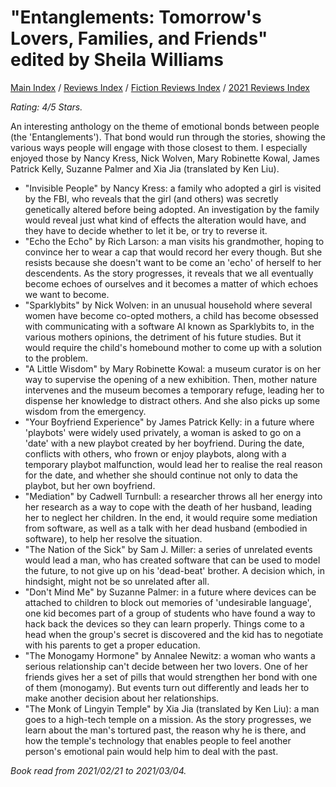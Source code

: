 # "Entanglements: Tomorrow's Lovers, Families, and Friends" edited by Sheila Williams

[Main Index](../../../README.md) / [Reviews Index](../../README.md) / [Fiction Reviews Index](../README.md) / [2021 Reviews Index](README.md)

*Rating: 4/5 Stars.*

An interesting anthology on the theme of emotional bonds between people (the 'Entanglements'). That bond would run through the stories, showing the various ways people will engage with those closest to them. I especially enjoyed those by Nancy Kress, Nick Wolven, Mary Robinette Kowal, James Patrick Kelly, Suzanne Palmer and Xia Jia (translated by Ken Liu).

- "Invisible People" by Nancy Kress: a family who adopted a girl is visited by the FBI, who reveals that the girl (and others) was secretly genetically altered before being adopted. An investigation by the family would reveal just what kind of effects the alteration would have, and they have to decide whether to let it be, or try to reverse it.
- "Echo the Echo" by Rich Larson: a man visits his grandmother, hoping to convince her to wear a cap that would record her every though. But she resists because she doesn't want to be come an 'echo' of herself to her descendents. As the story progresses, it reveals that we all eventually become echoes of ourselves and it becomes a matter of which echoes we want to become.
- "Sparklybits" by Nick Wolven: in an unusual household where several women have become co-opted mothers, a child has become obsessed with communicating with a software AI known as Sparklybits to, in the various mothers opinions, the detriment of his future studies. But it would require the child's homebound mother to come up with a solution to the problem.
- "A Little Wisdom" by Mary Robinette Kowal: a museum curator is on her way to supervise the opening of a new exhibition. Then, mother nature intervenes and the museum becomes a temporary refuge, leading her to dispense her knowledge to distract others. And she also picks up some wisdom from the emergency.
- "Your Boyfriend Experience" by James Patrick Kelly: in a future where 'playbots' were widely used privately, a woman is asked to go on a 'date' with a new playbot created by her boyfriend. During the date, conflicts with others, who frown or enjoy playbots, along with a temporary playbot malfunction, would lead her to realise the real reason for the date, and whether she should continue not only to data the playbot, but her own boyfriend.
- "Mediation" by Cadwell Turnbull: a researcher throws all her energy into her research as a way to cope with the death of her husband, leading her to neglect her children. In the end, it would require some mediation from software, as well as a talk with her dead husband (embodied in software), to help her resolve the situation.
- "The Nation of the Sick" by Sam J. Miller: a series of unrelated events would lead a man, who has created software that can be used to model the future, to not give up on his 'dead-beat' brother. A decision which, in hindsight, might not be so unrelated after all.
- "Don't Mind Me" by Suzanne Palmer: in a future where devices can be attached to children to block out memories of 'undesirable language', one kid becomes part of a group of students who have found a way to hack back the devices so they can learn properly. Things come to a head when the group's secret is discovered and the kid has to negotiate with his parents to get a proper education.
- "The Monogamy Hormone" by Annalee Newitz: a woman who wants a serious relationship can't decide between her two lovers. One of her friends gives her a set of pills that would strengthen her bond with one of them (monogamy). But events turn out differently and leads her to make another decision about her relationships.
- "The Monk of Lingyin Temple" by Xia Jia (translated by Ken Liu): a man goes to a high-tech temple on a mission. As the story progresses, we learn about the man's tortured past, the reason why he is there, and how the temple's technology that enables people to feel another person's emotional pain would help him to deal with the past.

*Book read from 2021/02/21 to 2021/03/04.*
